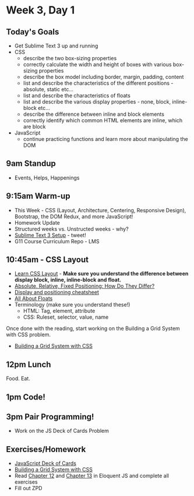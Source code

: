 # Week 3, Day 1

## Today's Goals

- Get Sublime Text 3 up and running
- CSS
  - describe the two box-sizing properties
  - correctly calculate the width and height of boxes with various box-sizing properties
  - describe the box model including border, margin, padding, content
  - list and describe the characteristics of the different positions - absolute, static etc…
  - list and describe the characteristics of floats
  - list and describe the various display properties - none, block, inline-block etc…
  - describe the difference between inline and block elements
  - correctly identify which common HTML elements are inline, which are block
- JavaScript
  - continue practicing functions and learn more about manipulating the DOM

## 9am Standup

- Events, Helps, Happenings

## 9:15am Warm-up

- This Week - CSS (Layout, Architecture, Centering, Responsive Design), Bootstrap, the DOM Redux, and more JavaScript!
- Homework Update
- Structured weeks vs. Unstructed weeks - why?
- [Sublime Text 3 Setup](http://mherman.org/blog/2015/02/05/sublime-text-for-web-developers/#.Vawuq5NViko) - tweet!
- G11 Course Curriculum Repo - LMS

## 10:45am - CSS Layout

- [Learn CSS Layout](http://learnlayout.com/) - **Make sure you understand the difference between display block, inline, inline-block and float.**
- [Absolute, Relative, Fixed Positioning: How Do They Differ?](https://css-tricks.com/absolute-relative-fixed-positioining-how-do-they-differ/)
- [Display and positioning cheatsheet](https://github.com/gSchool/g11-course-curriculum/blob/master/week03/03_lectures/css-display-and-positioning.md)
- [All About Floats](https://css-tricks.com/all-about-floats/)
- Terminology (make sure you understand these!)
  - HTML: Tag, element, attribute
  - CSS: Ruleset, selector, value, name

Once done with the reading, start working on the Building a Grid System with CSS problem.
- [Building a Grid System with CSS](https://github.com/gSchool/g11-course-curriculum/tree/master/week03/03-exercises/css-grid-system)

## 12pm Lunch

Food. Eat.

## 1pm Code!

## 3pm Pair Programming!

- Work on the JS Deck of Cards Problem

## Exercises/Homework

- [JavaScript Deck of Cards](https://github.com/gSchool/g11-course-curriculum/tree/master/week03/03_exercises/js-deck-of-cards)
- [Building a Grid System with CSS](https://github.com/gSchool/g11-course-curriculum/tree/master/week03/03_exercises/css-grid-system)
- Read [Chapter 12](http://eloquentjavascript.net/12_browser.html) and [Chapter 13](http://eloquentjavascript.net/13_dom.html) in Eloquent JS and complete all exercises
- Fill out ZPD
